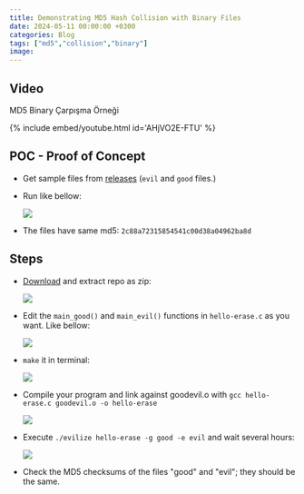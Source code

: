 ```yaml
---
title: Demonstrating MD5 Hash Collision with Binary Files
date: 2024-05-11 00:00:00 +0300
categories: Blog
tags: ["md5","collision","binary"]
image: 
---
```


## Video

MD5 Binary Çarpışma Örneği

{% include embed/youtube.html id='AHjVO2E-FTU' %}

## POC - Proof of Concept

- Get sample files from [releases](https://gitlab.com/fr0stb1rd/evilize/-/releases) (`evil` and `good` files.)

- Run like bellow:

    ![](https://i.ibb.co/VMWv2M2/image.png)

- The files have same md5: `2c88a72315854541c00d38a04962ba8d`

## Steps

- [Download](https://gitlab.com/fr0stb1rd/evilize) and extract repo as zip:

    ![](https://i.ibb.co/PFYRnKK/image.png)

- Edit the `main_good()` and `main_evil()` functions in  `hello-erase.c` as you want. Like bellow:

    ![](https://i.ibb.co/frRQHrG/image.png)

- `make` it in terminal:

    ![](https://i.ibb.co/BTZpcY1/image.png)

- Compile your program and link against goodevil.o with `gcc hello-erase.c goodevil.o -o hello-erase`

    ![](https://i.ibb.co/XLk1QHW/image.png)

- Execute `./evilize hello-erase -g good -e evil` and wait several hours:

    ![](https://i.ibb.co/kBmXQDw/image.png)

- Check the MD5 checksums of the files "good" and "evil"; they should be the same.
